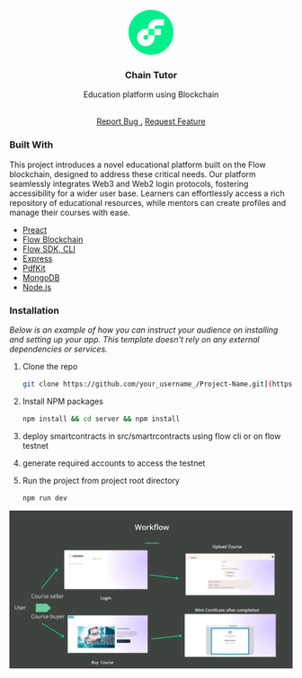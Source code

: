 
<br/>
<div align="center">
<a href="https://github.com/ShaanCoding/ReadME-Generator">
<img src="https://raw.githubusercontent.com/avikpl1911/ChainTutorfcl/fb93df52a972eab269a317803262bde0464c41a4/c5a26d43bc024c87894f5bb9971229a0.png" alt="Logo" width="80" height="80">
</a>
<h3 align="center">Chain Tutor</h3>
<p align="center">
Education platform using Blockchain

<br/>
<br/>
  
<a href="https://github.com/avikpl1911/ChainTutorfcl/issues">Report Bug .</a>
<a href="https://github.com/avikpl1911/ChainTutorfcl/issues">Request Feature</a>
</p>
</div>

### Built With

This project introduces a novel
educational platform built on the Flow blockchain, designed to
address these critical needs. Our platform seamlessly integrates
Web3 and Web2 login protocols, fostering accessibility for a wider
user base. Learners can effortlessly access a rich repository of
educational resources, while mentors can create profiles and
manage their courses with ease.

- [Preact](https://preactjs.com/)
- [Flow Blockchain](https://developers.flow.com/)
- [Flow SDK, CLI](https://developers.flow.com/tools/clients)
- [Express](https://expressjs.com/)
- [PdfKit](https://pdfkit.org/)
- [MongoDB](https://www.mongodb.com/)
- [Node.js ](https://nodejs.org/en)
### Installation

_Below is an example of how you can instruct your audience on installing and setting up your app. This template doesn't rely on any external dependencies or services._

1. Clone the repo
   ```sh
   git clone https://github.com/your_username_/Project-Name.git](https://github.com/avikpl1911/ChainTutorfcl.git
   ```
2. Install NPM packages
   ```sh
   npm install && cd server && npm install
   ```
3. deploy smartcontracts in src/smartrcontracts using flow cli or on flow testnet 

4. generate required accounts to access the testnet

5. Run the project from project root directory
   ```sh
   npm run dev
   ```

![Project flow](https://raw.githubusercontent.com/avikpl1911/ChainTutorfcl/refs/heads/main/Screenshot%202025-06-29%20211853.png)
